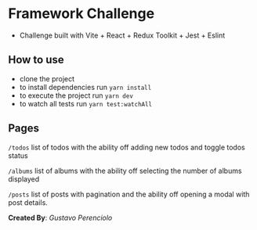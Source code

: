 # Framework Challenge

- Challenge built with Vite + React + Redux Toolkit + Jest + Eslint

## How to use

- clone the project
- to install dependencies run `yarn install`
- to execute the project run `yarn dev`
- to watch all tests run `yarn test:watchAll`

## Pages

`/todos` list of todos with the ability off adding new todos and toggle todos status

`/albums` list of albums with the ability off selecting the number of albums displayed

`/posts` list of posts with pagination and the ability off opening a modal with post details.

**Created By**: _Gustavo Perenciolo_
